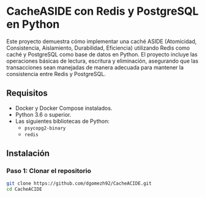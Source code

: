 # CacheASIDE con Redis y PostgreSQL en Python

Este proyecto demuestra cómo implementar una caché ASIDE (Atomicidad, Consistencia, Aislamiento, Durabilidad, Eficiencia) utilizando Redis como caché y PostgreSQL como base de datos en Python. El proyecto incluye las operaciones básicas de lectura, escritura y eliminación, asegurando que las transacciones sean manejadas de manera adecuada para mantener la consistencia entre Redis y PostgreSQL.

## Requisitos

- Docker y Docker Compose instalados.
- Python 3.6 o superior.
- Las siguientes bibliotecas de Python:
  - `psycopg2-binary`
  - `redis`

## Instalación

### Paso 1: Clonar el repositorio

```sh
git clone https://github.com/dgomezh92/CacheACIDE.git
cd CacheACIDE

